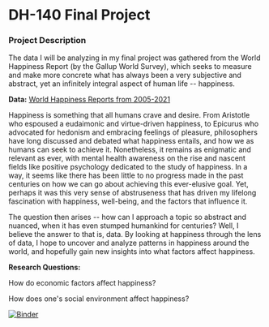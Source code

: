 # DH-140 Final Project

### Project Description

The data I will be analyzing in my final project was gathered from the World Happiness Report (by the Gallup World Survey), which seeks to measure and make more concrete what has always been a very subjective and abstract, yet an infinitely integral aspect of human life -- happiness.

**Data:**
[World Happiness Reports from 2005-2021]("https://www.kaggle.com/datasets/jahaidulislam/world-happiness-report-2005-2021")

Happiness is something that all humans crave and desire. From Aristotle who espoused a eudaimonic and virtue-driven happiness, to Epicurus who advocated for hedonism and embracing feelings of pleasure, philosophers have long discussed and debated what happiness entails, and how we as humans can seek to achieve it. Nonetheless, it remains as enigmatic and relevant as ever, with mental health awareness on the rise and nascent fields like positive psychology dedicated to the study of happiness. In a way, it seems like there has been little to no progress made in the past centuries on how we can go about achieving this ever-elusive goal. Yet, perhaps it was this very sense of abstruseness that has driven my lifelong fascination with happiness, well-being, and the factors that influence it.

The question then arises -- how can I approach a topic so abstract and nuanced, when it has even stumped humankind for centuries? Well, I believe the answer to that is, data. By looking at happiness through the lens of data, I hope to uncover and analyze patterns in happiness around the world, and hopefully gain new insights into what factors affect happiness.

**Research Questions:**

How do economic factors affect happiness?

How does one's social environment affect happiness?

[![Binder](https://mybinder.org/badge_logo.svg)](https://mybinder.org/v2/gh/kjh97/DH-140/HEAD)